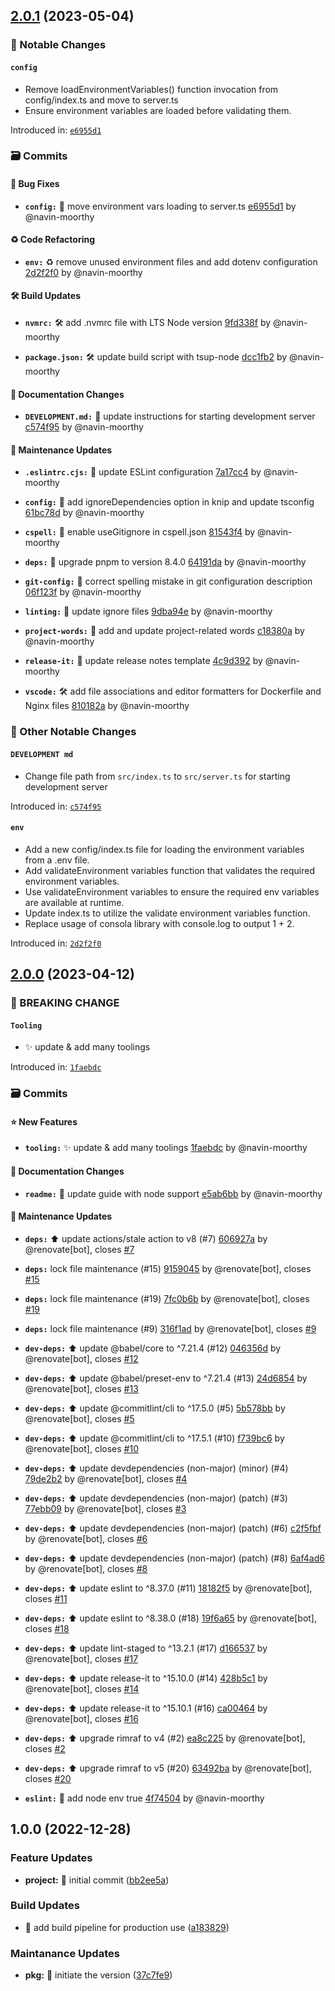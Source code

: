 

## [2.0.1](https://github.com/timelessco/node-ts-app/compare/v2.0.0...v2.0.1) (2023-05-04)


### 👀 Notable Changes



#### `config` 

- Remove loadEnvironmentVariables() function invocation from config/index.ts and move to server.ts
- Ensure environment variables are loaded before validating them.


Introduced in: [`e6955d1`](https://github.com/timelessco/node-ts-app/commit/e6955d1b95ba78e76617a7ae9e7c92fb532bfda3)





### 🗃️ Commits


#### 🐞 Bug Fixes

- **`config:`** 🐛 move environment vars loading to server.ts [e6955d1](https://github.com/timelessco/node-ts-app/commit/e6955d1b95ba78e76617a7ae9e7c92fb532bfda3) by @navin-moorthy



#### ♻️  Code Refactoring

- **`env:`** ♻️ remove unused environment files and add dotenv configuration [2d2f2f0](https://github.com/timelessco/node-ts-app/commit/2d2f2f0faab7c56a4b11dcf77b8715dc68918bf1) by @navin-moorthy



#### 🛠️ Build Updates

- **`nvmrc:`** 🛠️ add .nvmrc file with LTS Node version [9fd338f](https://github.com/timelessco/node-ts-app/commit/9fd338f0ab72f7857c57ec2e7c1aaed5064c3be1) by @navin-moorthy

- **`package.json:`** 🛠️ update build script with tsup-node [dcc1fb2](https://github.com/timelessco/node-ts-app/commit/dcc1fb2a3af1c4eefe14e0bd9866f134f2ab9585) by @navin-moorthy



#### 📔 Documentation Changes

- **`DEVELOPMENT.md:`** 📔 update instructions for starting development server [c574f95](https://github.com/timelessco/node-ts-app/commit/c574f951d99b684017f436d9b3b34e031ca7f9ab) by @navin-moorthy



#### 🔨 Maintenance Updates

- **`.eslintrc.cjs:`** 💄 update ESLint configuration [7a17cc4](https://github.com/timelessco/node-ts-app/commit/7a17cc4bf3399e773cd04de530785b3742f7661c) by @navin-moorthy

- **`config:`** 🧹 add ignoreDependencies option  in knip and update tsconfig [61bc78d](https://github.com/timelessco/node-ts-app/commit/61bc78da1104a2a26a4ae6b4d2bfe0a702ea45fe) by @navin-moorthy

- **`cspell:`** 🧹 enable useGitignore in cspell.json [81543f4](https://github.com/timelessco/node-ts-app/commit/81543f4a09a1678423919ebd075319a09da2fd08) by @navin-moorthy

- **`deps:`** 🧹 upgrade pnpm to version 8.4.0 [64191da](https://github.com/timelessco/node-ts-app/commit/64191da3afd0343f6a9b541881f4080d46c8104e) by @navin-moorthy

- **`git-config:`** 🧹 correct spelling mistake in git configuration description [06f123f](https://github.com/timelessco/node-ts-app/commit/06f123feb58ac5a96ea348f1f2f4796d4fc2052f) by @navin-moorthy

- **`linting:`** 🧹 update ignore files [9dba94e](https://github.com/timelessco/node-ts-app/commit/9dba94edf46bf5052b09a63a10b257ce3d329429) by @navin-moorthy

- **`project-words:`** 🧹 add and update project-related words [c18380a](https://github.com/timelessco/node-ts-app/commit/c18380a6849de8336b22df65c278586b15f66fc8) by @navin-moorthy

- **`release-it:`** 🧹 update release notes template [4c9d392](https://github.com/timelessco/node-ts-app/commit/4c9d392967e60c3e38bca574b0674ae6f945b2b4) by @navin-moorthy

- **`vscode:`** 🛠️ add file associations and editor formatters for Dockerfile and Nginx files [810182a](https://github.com/timelessco/node-ts-app/commit/810182a5bffb3b091666a261fdd1544c198eb4b5) by @navin-moorthy



### 📌 Other Notable Changes



#### `DEVELOPMENT md` 

- Change file path from `src/index.ts` to `src/server.ts` for starting development server


Introduced in: [`c574f95`](https://github.com/timelessco/node-ts-app/commit/c574f951d99b684017f436d9b3b34e031ca7f9ab)




#### `env` 

- Add a new config/index.ts file for loading the environment variables from a .env file.
- Add validateEnvironment variables function that validates the required environment variables.
- Use validateEnvironment variables to ensure the required env variables are available at runtime.
- Update index.ts to utilize the validate environment variables function.
- Replace usage of consola library with console.log to output 1 + 2.


Introduced in: [`2d2f2f0`](https://github.com/timelessco/node-ts-app/commit/2d2f2f0faab7c56a4b11dcf77b8715dc68918bf1)

## [2.0.0](https://github.com/timelessco/node-ts-app/compare/v1.0.0...v2.0.0) (2023-04-12)


### 🧨 BREAKING CHANGE


#### `Tooling` 

- ✨ update & add many toolings


Introduced in: [`1faebdc`](https://github.com/timelessco/node-ts-app/commit/1faebdc2d379bc34645e73c0600bf547bfe6712a)




### 🗃️ Commits


#### ⭐ New Features

- **`tooling:`** ✨ update & add many toolings [1faebdc](https://github.com/timelessco/node-ts-app/commit/1faebdc2d379bc34645e73c0600bf547bfe6712a) by @navin-moorthy



#### 📔 Documentation Changes

- **`readme:`** 📝 update guide with node support [e5ab6bb](https://github.com/timelessco/node-ts-app/commit/e5ab6bbcca2d8b6cf228782284f2b170baa2d4b8) by @navin-moorthy



#### 🔨 Maintenance Updates

- **`deps:`** ⬆️ update actions/stale action to v8 (#7) [606927a](https://github.com/timelessco/node-ts-app/commit/606927a866b43d705348cda30420ee9a03fd1ba3) by @renovate[bot], closes [#7](https://github.com/timelessco/node-ts-app/issues/7)

- **`deps:`** lock file maintenance (#15) [9159045](https://github.com/timelessco/node-ts-app/commit/9159045767ba150636cf38556c8e3fe31380818e) by @renovate[bot], closes [#15](https://github.com/timelessco/node-ts-app/issues/15)

- **`deps:`** lock file maintenance (#19) [7fc0b6b](https://github.com/timelessco/node-ts-app/commit/7fc0b6ba1af9d9fe03f27ccf3325bcf040faab4f) by @renovate[bot], closes [#19](https://github.com/timelessco/node-ts-app/issues/19)

- **`deps:`** lock file maintenance (#9) [316f1ad](https://github.com/timelessco/node-ts-app/commit/316f1add0056ff180aa4c01983e85700dcff4a8c) by @renovate[bot], closes [#9](https://github.com/timelessco/node-ts-app/issues/9)

- **`dev-deps:`** ⬆️ update @babel/core to ^7.21.4 (#12) [046356d](https://github.com/timelessco/node-ts-app/commit/046356db7a9db8a22eeebee4fafba035043d3f61) by @renovate[bot], closes [#12](https://github.com/timelessco/node-ts-app/issues/12)

- **`dev-deps:`** ⬆️ update @babel/preset-env to ^7.21.4 (#13) [24d6854](https://github.com/timelessco/node-ts-app/commit/24d68541de18f09eff292b2962c858fcd81d5adb) by @renovate[bot], closes [#13](https://github.com/timelessco/node-ts-app/issues/13)

- **`dev-deps:`** ⬆️ update @commitlint/cli to ^17.5.0 (#5) [5b578bb](https://github.com/timelessco/node-ts-app/commit/5b578bb135f5ba5d9e84da5a508e9863227bc27f) by @renovate[bot], closes [#5](https://github.com/timelessco/node-ts-app/issues/5)

- **`dev-deps:`** ⬆️ update @commitlint/cli to ^17.5.1 (#10) [f739bc6](https://github.com/timelessco/node-ts-app/commit/f739bc6a8ca0d531e496d70cdf22c7299736d23e) by @renovate[bot], closes [#10](https://github.com/timelessco/node-ts-app/issues/10)

- **`dev-deps:`** ⬆️ update devdependencies (non-major) (minor) (#4) [79de2b2](https://github.com/timelessco/node-ts-app/commit/79de2b2d4c295f7b3c217c63d69ba12177e511e4) by @renovate[bot], closes [#4](https://github.com/timelessco/node-ts-app/issues/4)

- **`dev-deps:`** ⬆️ update devdependencies (non-major) (patch) (#3) [77ebb09](https://github.com/timelessco/node-ts-app/commit/77ebb09f5d1ef110b6b62c2ea9369e6fb7c5350c) by @renovate[bot], closes [#3](https://github.com/timelessco/node-ts-app/issues/3)

- **`dev-deps:`** ⬆️ update devdependencies (non-major) (patch) (#6) [c2f5fbf](https://github.com/timelessco/node-ts-app/commit/c2f5fbfdd0f223dbccde4ba6f0683e70f7e11867) by @renovate[bot], closes [#6](https://github.com/timelessco/node-ts-app/issues/6)

- **`dev-deps:`** ⬆️ update devdependencies (non-major) (patch) (#8) [6af4ad6](https://github.com/timelessco/node-ts-app/commit/6af4ad615a60f2b4301765f1f3da1593485f9c55) by @renovate[bot], closes [#8](https://github.com/timelessco/node-ts-app/issues/8)

- **`dev-deps:`** ⬆️ update eslint to ^8.37.0 (#11) [18182f5](https://github.com/timelessco/node-ts-app/commit/18182f5f17bffc1cc9fe52155546e448ec8d1322) by @renovate[bot], closes [#11](https://github.com/timelessco/node-ts-app/issues/11)

- **`dev-deps:`** ⬆️ update eslint to ^8.38.0 (#18) [19f6a65](https://github.com/timelessco/node-ts-app/commit/19f6a652007987321006c9198f2c18a585565cd2) by @renovate[bot], closes [#18](https://github.com/timelessco/node-ts-app/issues/18)

- **`dev-deps:`** ⬆️ update lint-staged to ^13.2.1 (#17) [d166537](https://github.com/timelessco/node-ts-app/commit/d166537f5a5655863a207f0d8741bfe385e2b62c) by @renovate[bot], closes [#17](https://github.com/timelessco/node-ts-app/issues/17)

- **`dev-deps:`** ⬆️ update release-it to ^15.10.0 (#14) [428b5c1](https://github.com/timelessco/node-ts-app/commit/428b5c1b04ab6d2459b7c9e512c543f181a3bf72) by @renovate[bot], closes [#14](https://github.com/timelessco/node-ts-app/issues/14)

- **`dev-deps:`** ⬆️ update release-it to ^15.10.1 (#16) [ca00464](https://github.com/timelessco/node-ts-app/commit/ca004645b49fcb34f86a3167e502a2ed6ad88e57) by @renovate[bot], closes [#16](https://github.com/timelessco/node-ts-app/issues/16)

- **`dev-deps:`** ⬆️ upgrade rimraf to v4 (#2) [ea8c225](https://github.com/timelessco/node-ts-app/commit/ea8c225d74b7c112a2f9e0da60f2077c8e99e7b9) by @renovate[bot], closes [#2](https://github.com/timelessco/node-ts-app/issues/2)

- **`dev-deps:`** ⬆️ upgrade rimraf to v5 (#20) [63492ba](https://github.com/timelessco/node-ts-app/commit/63492bad192332708fcc7937384681c178f514f1) by @renovate[bot], closes [#20](https://github.com/timelessco/node-ts-app/issues/20)

- **`eslint:`** 🎨 add node env true [4f74504](https://github.com/timelessco/node-ts-app/commit/4f7450404d3c9046a245d51cd1fada03a7f8ff02) by @navin-moorthy

## 1.0.0 (2022-12-28)


### Feature Updates

* **project:** 🎉 initial commit ([bb2ee5a](https://github.com/timelessco/node-js-app-template/commit/bb2ee5ad171b119efda2e82e85e4284ab8e3daea))


### Build Updates

* 👷 add build pipeline for production use ([a183829](https://github.com/timelessco/node-js-app-template/commit/a183829da83bd1f1028ca8c65ef5057bfbe03003))


### Maintanance Updates

* **pkg:** 🎨 initiate the version ([37c7fe9](https://github.com/timelessco/node-js-app-template/commit/37c7fe99ddce72079169fb7bf05b179e3d6a1f04))